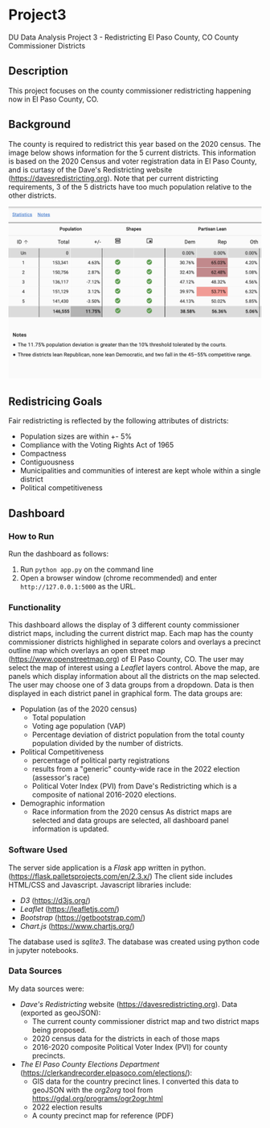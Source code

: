 # Project3
DU Data Analysis Project 3 - Redistricting El Paso County, CO County Commissioner Districts

## Description
This project focuses on the county commissioner redistricting happening now in El Paso County, CO.

## Background
The county is required to redistrict this year based on the 2020 census.
The image below shows information for the 5 current districts. This information is based on the 2020 Census and voter registration data in El Paso County, and is curtasy of the Dave's Redistricting website (https://davesredistricting.org).
Note that per current districting requirements, 3 of the 5 districts have too much population relative to the other districts.

![2017 Districts](CurrentDistricts.png)

## Redistricing Goals
Fair redistricting is reflected by the following attributes of districts:
* Population sizes are within +- 5%
* Compliance with the Voting Rights Act of 1965
* Compactness
* Contiguousness
* Municipalities and communities of interest are kept whole within a single district
* Political competitiveness

## Dashboard

### How to Run
Run the dashboard as follows:
1. Run `python app.py` on the command line
2. Open a browser window (chrome recommended) and enter `http://127.0.0.1:5000` as the URL.

### Functionality

This dashboard allows the display of 3 different county commissioner district maps, including the current district map. Each map has the county commissioner districts highlighed in separate colors and overlays a precinct outline map which overlays an open street map (https://www.openstreetmap.org) of El Paso County, CO.
The user may select the map of interest using a *Leaflet* layers control.
Above the map, are panels which display information about all the districts on the map selected.
The user may choose one of 3 data groups from a dropdown. Data is then displayed in each district panel in graphical form.
The data groups are:
* Population (as of the 2020 census)
  - Total population
  - Voting age population (VAP)
  - Percentage deviation of district population from the total county population divided by the number of districts.
* Political Competitiveness
  - percentage of political party registrations
  - results from a "generic" county-wide race in the 2022 election (assessor's race)
  - Political Voter Index (PVI) from Dave's Redistricting which is a composite of national 2016-2020 elections.
* Demographic information
  - Race information from the 2020 census
As district maps are selected and data groups are selected, all dashboard panel information is updated.

### Software Used

The server side application is a *Flask* app written in python. (https://flask.palletsprojects.com/en/2.3.x/)
The client side includes HTML/CSS and Javascript.
Javascript libraries include:
* *D3* (https://d3js.org/)
* *Leaflet* (https://leafletjs.com/)
* *Bootstrap* (https://getbootstrap.com/)
* *Chart.js* (https://www.chartjs.org/)

The database used is *sqlite3*. The database was created using python code in jupyter notebooks.

### Data Sources
My data sources were:
* *Dave's Redistricting* website (https://davesredistricting.org). Data (exported as geoJSON):
  - The current county commissioner district map and two district maps being proposed.
  - 2020 census data for the districts in each of those maps
  - 2016-2020 composite Political Voter Index (PVI) for county precincts.
* *The El Paso County Elections Department* (https://clerkandrecorder.elpasoco.com/elections/):
  - GIS data for the country precinct lines. I converted this data to geoJSON with the *org2org* tool from https://gdal.org/programs/ogr2ogr.html
  - 2022 election results
  - A county precinct map for reference (PDF)
